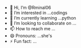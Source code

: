 - 👋 Hi, I’m @Rminal06
- 👀 I’m interested in ...codings 
- 🌱 I’m currently learning ...python 
- 💞️ I’m looking to collaborate on ...
- 📫 How to reach me ...
- 😄 Pronouns: ...she's 
- ⚡ Fun fact: ...

<!---
Rminal06/Rminal06 is a ✨ special ✨ repository because its `README.md` (this file) appears on your GitHub profile.
You can click the Preview link to take a look at your changes.
--->
